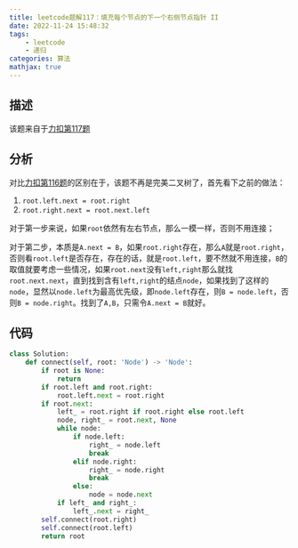 ```yaml
---
title: leetcode题解117：填充每个节点的下一个右侧节点指针 II
date: 2022-11-24 15:48:32
tags:
    - leetcode
    - 递归
categories: 算法
mathjax: true
---
```


## 描述

该题来自于[力扣第117题](https://leetcode.cn/problems/populating-next-right-pointers-in-each-node-ii/)

<!--more-->

## 分析

对比[力扣第116题](https://caoqinping.com/2022/11/24/leetcode题解116/)的区别在于，该题不再是完美二叉树了，首先看下之前的做法：
1. `root.left.next = root.right`
2. `root.right.next = root.next.left`


对于第一步来说，如果`root`依然有左右节点，那么一模一样，否则不用连接；

对于第二步，本质是`A.next = B`，如果`root.right`存在，那么`A`就是`root.right`，否则看`root.left`是否存在，存在的话，就是`root.left`，要不然就不用连接，`B`的取值就要考虑一些情况，如果`root.next`没有`left,right`那么就找`root.next.next`，直到找到含有`left,right`的结点`node`，如果找到了这样的`node`，显然以`node.left`为最高优先级，即`node.left`存在，则`B = node.left`，否则`B = node.right`。找到了`A,B`，只需令`A.next = B`就好。

## 代码

```python
class Solution:
    def connect(self, root: 'Node') -> 'Node':
        if root is None:
            return
        if root.left and root.right:
            root.left.next = root.right
        if root.next:
            left_ = root.right if root.right else root.left
            node, right_ = root.next, None
            while node:
                if node.left:
                    right_ = node.left
                    break
                elif node.right:
                    right_ = node.right
                    break
                else:
                    node = node.next
            if left_ and right_:
                left_.next = right_
        self.connect(root.right)
        self.connect(root.left)
        return root
```